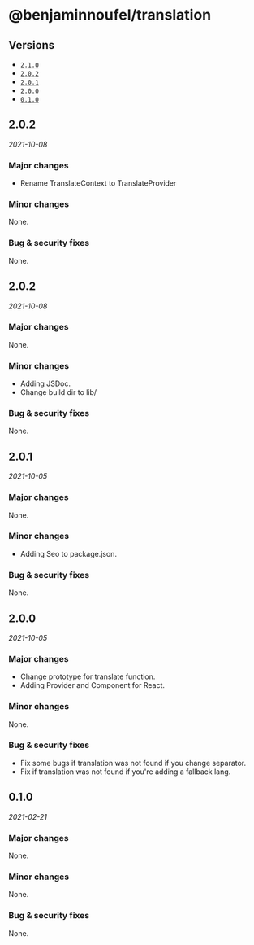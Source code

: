 # @benjaminnoufel/translation

## Versions

- [`2.1.0`](#210)
- [`2.0.2`](#202)
- [`2.0.1`](#201)
- [`2.0.0`](#200)
- [`0.1.0`](#010)

## 2.0.2

*2021-10-08*

### Major changes

- Rename TranslateContext to TranslateProvider

### Minor changes

None.

### Bug & security fixes

None.


## 2.0.2

*2021-10-08*

### Major changes

None.

### Minor changes

- Adding JSDoc.
- Change build dir to lib/

### Bug & security fixes

None.

## 2.0.1

*2021-10-05*

### Major changes

None.

### Minor changes

- Adding Seo to package.json.

### Bug & security fixes

None.

## 2.0.0

*2021-10-05*

### Major changes

- Change prototype for translate function.
- Adding Provider and Component for React.

### Minor changes

None.

### Bug & security fixes

- Fix some bugs if translation was not found if you change separator.
- Fix if translation was not found if you're adding a fallback lang.

## 0.1.0

*2021-02-21*

### Major changes

None.

### Minor changes

None.

### Bug & security fixes

None.
